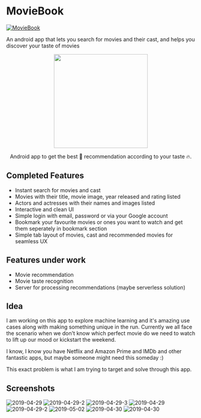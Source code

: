 # MovieBook

[![MovieBook](https://img.shields.io/badge/Pradyuman7-MovieBook-seagreen.svg?style=flat)](https://github.com/Pradyuman7/MovieBook)

An android app that lets you search for movies and their cast, and helps you discover your taste of movies

<p align="center">
  <img width="250" height="250" src="https://user-images.githubusercontent.com/41565823/52389948-528dda80-2a96-11e9-900d-75d4ec0dbeaf.png">
</p>
<p align="center">
  Android app to get the best 🎥 recommendation according to your taste 🔥</a>.
</p>


## Completed Features
- Instant search for movies and cast
- Movies with their title, movie image, year released and rating listed
- Actors and actresses with their names and images listed
- Interactive and clean UI
- Simple login with email, password or via your Google account
- Bookmark your favourite movies or ones you want to watch and get them seperately in bookmark section
- Simple tab layout of movies, cast and recommended movies for seamless UX

## Features under work
- Movie recommendation
- Movie taste recognition
- Server for processing recommendations (maybe serverless solution)

## Idea

I am working on this app to explore machine learning and it's amazing use cases along with making something unique in the run. Currently we all face the scenario when we don't know which perfect movie do we need to watch to lift up our mood or kickstart the weekend.

I know, I know you have Netflix and Amazon Prime and IMDb and other fantastic apps, but maybe someone might need this someday :)

This exact problem is what I am trying to target and solve through this app.


## Screenshots
![2019-04-29](https://user-images.githubusercontent.com/41565823/56885728-72b5b000-6a6d-11e9-9c89-dfbaed356656.jpg)
![2019-04-29-2](https://user-images.githubusercontent.com/41565823/56885729-72b5b000-6a6d-11e9-9e1a-91745f1451d9.jpg)
![2019-04-29-3](https://user-images.githubusercontent.com/41565823/56885730-734e4680-6a6d-11e9-8ea6-4a2b210a88ec.jpg)
![2019-04-29](https://user-images.githubusercontent.com/41565823/56940998-e7422a80-6b11-11e9-9324-b0bfc050d40e.jpg)
![2019-04-29-2](https://user-images.githubusercontent.com/41565823/56940999-e7422a80-6b11-11e9-9339-09c0f9b5731a.jpg)
![2019-05-02](https://user-images.githubusercontent.com/41565823/57063572-01236f00-6cc4-11e9-80d8-0dd926df650a.jpg)
![2019-04-30](https://user-images.githubusercontent.com/41565823/56959096-98fe4d00-6b4c-11e9-8db7-a0ca7158d26c.jpg)
![2019-04-30](https://user-images.githubusercontent.com/41565823/59245233-10c59a00-8c18-11e9-9b49-878e014cb703.jpg)

